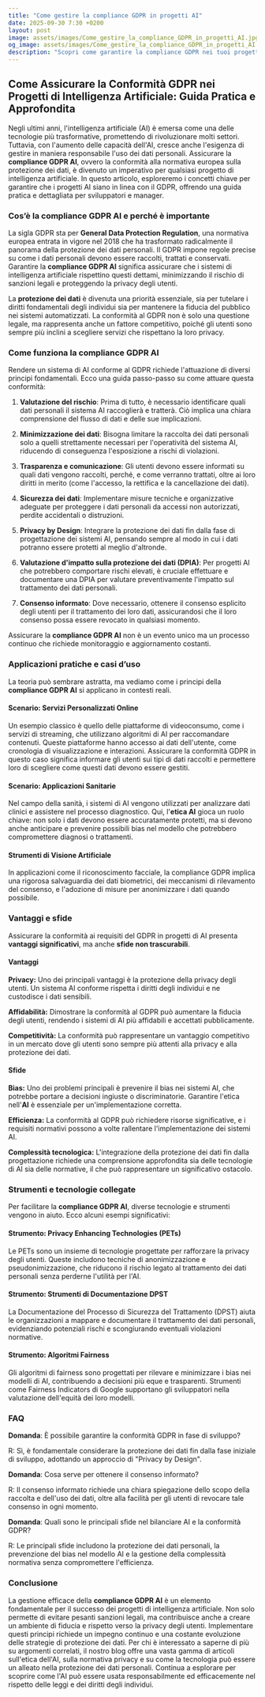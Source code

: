 ```yaml
---
title: "Come gestire la compliance GDPR in progetti AI"
date: 2025-09-30 7:30 +0200
layout: post
image: assets/images/Come_gestire_la_compliance_GDPR_in_progetti_AI.jpg
og_image: assets/images/Come_gestire_la_compliance_GDPR_in_progetti_AI.jpg
description: "Scopri come garantire la compliance GDPR nei tuoi progetti AI con la nostra guida: proteggi i dati personali e segui le normative privacy in modo etico."
---
```


## Come Assicurare la Conformità GDPR nei Progetti di Intelligenza Artificiale: Guida Pratica e Approfondita

Negli ultimi anni, l'intelligenza artificiale (AI) è emersa come una delle tecnologie più trasformative, promettendo di rivoluzionare molti settori. Tuttavia, con l'aumento delle capacità dell'AI, cresce anche l'esigenza di gestire in maniera responsabile l'uso dei dati personali. Assicurare la **compliance GDPR AI**, ovvero la conformità alla normativa europea sulla protezione dei dati, è divenuto un imperativo per qualsiasi progetto di intelligenza artificiale. In questo articolo, esploreremo i concetti chiave per garantire che i progetti AI siano in linea con il GDPR, offrendo una guida pratica e dettagliata per sviluppatori e manager.

### Cos’è la compliance GDPR AI e perché è importante

La sigla GDPR sta per **General Data Protection Regulation**, una normativa europea entrata in vigore nel 2018 che ha trasformato radicalmente il panorama della protezione dei dati personali. Il GDPR impone regole precise su come i dati personali devono essere raccolti, trattati e conservati. Garantire la **compliance GDPR AI** significa assicurare che i sistemi di intelligenza artificiale rispettino questi dettami, minimizzando il rischio di sanzioni legali e proteggendo la privacy degli utenti.

La **protezione dei dati** è divenuta una priorità essenziale, sia per tutelare i diritti fondamentali degli individui sia per mantenere la fiducia del pubblico nei sistemi automatizzati. La conformità al GDPR non è solo una questione legale, ma rappresenta anche un fattore competitivo, poiché gli utenti sono sempre più inclini a scegliere servizi che rispettano la loro privacy.

### Come funziona la compliance GDPR AI

Rendere un sistema di AI conforme al GDPR richiede l'attuazione di diversi principi fondamentali. Ecco una guida passo-passo su come attuare questa conformità:

1. **Valutazione del rischio**: Prima di tutto, è necessario identificare quali dati personali il sistema AI raccoglierà e tratterà. Ciò implica una chiara comprensione del flusso di dati e delle sue implicazioni.

2. **Minimizzazione dei dati**: Bisogna limitare la raccolta dei dati personali solo a quelli strettamente necessari per l'operatività del sistema AI, riducendo di conseguenza l'esposizione a rischi di violazioni.

3. **Trasparenza e comunicazione**: Gli utenti devono essere informati su quali dati vengono raccolti, perché, e come verranno trattati, oltre ai loro diritti in merito (come l'accesso, la rettifica e la cancellazione dei dati).

4. **Sicurezza dei dati**: Implementare misure tecniche e organizzative adeguate per proteggere i dati personali da accessi non autorizzati, perdite accidentali o distruzioni.

5. **Privacy by Design**: Integrare la protezione dei dati fin dalla fase di progettazione dei sistemi AI, pensando sempre al modo in cui i dati potranno essere protetti al meglio d'altronde.

6. **Valutazione d'impatto sulla protezione dei dati (DPIA)**: Per progetti AI che potrebbero comportare rischi elevati, è cruciale effettuare e documentare una DPIA per valutare preventivamente l'impatto sul trattamento dei dati personali.

7. **Consenso informato**: Dove necessario, ottenere il consenso esplicito degli utenti per il trattamento dei loro dati, assicurandosi che il loro consenso possa essere revocato in qualsiasi momento.

Assicurare la **compliance GDPR AI** non è un evento unico ma un processo continuo che richiede monitoraggio e aggiornamento costanti.

### Applicazioni pratiche e casi d’uso

La teoria può sembrare astratta, ma vediamo come i principi della **compliance GDPR AI** si applicano in contesti reali.

#### Scenario: Servizi Personalizzati Online

Un esempio classico è quello delle piattaforme di videoconsumo, come i servizi di streaming, che utilizzano algoritmi di AI per raccomandare contenuti. Queste piattaforme hanno accesso ai dati dell'utente, come cronologia di visualizzazione e interazioni. Assicurare la conformità GDPR in questo caso significa informare gli utenti sui tipi di dati raccolti e permettere loro di scegliere come questi dati devono essere gestiti.

#### Scenario: Applicazioni Sanitarie

Nel campo della sanità, i sistemi di AI vengono utilizzati per analizzare dati clinici e assistere nel processo diagnostico. Qui, l'**etica AI** gioca un ruolo chiave: non solo i dati devono essere accuratamente protetti, ma si devono anche anticipare e prevenire possibili bias nel modello che potrebbero compromettere diagnosi o trattamenti.

#### Strumenti di Visione Artificiale

In applicazioni come il riconoscimento facciale, la compliance GDPR implica una rigorosa salvaguardia dei dati biometrici, dei meccanismi di rilevamento del consenso, e l'adozione di misure per anonimizzare i dati quando possibile.

### Vantaggi e sfide

Assicurare la conformità ai requisiti del GDPR in progetti di AI presenta **vantaggi significativi**, ma anche **sfide non trascurabili**. 

#### Vantaggi

**Privacy:** Uno dei principali vantaggi è la protezione della privacy degli utenti. Un sistema AI conforme rispetta i diritti degli individui e ne custodisce i dati sensibili.

**Affidabilità:** Dimostrare la conformità al GDPR può aumentare la fiducia degli utenti, rendendo i sistemi di AI più affidabili e accettati pubblicamente.

**Competitività:** La conformità può rappresentare un vantaggio competitivo in un mercato dove gli utenti sono sempre più attenti alla privacy e alla protezione dei dati.

#### Sfide

**Bias:** Uno dei problemi principali è prevenire il bias nei sistemi AI, che potrebbe portare a decisioni ingiuste o discriminatorie. Garantire l'etica nell'**AI** è essenziale per un'implementazione corretta.

**Efficienza:** La conformità al GDPR può richiedere risorse significative, e i requisiti normativi possono a volte rallentare l'implementazione dei sistemi AI.

**Complessità tecnologica:** L'integrazione della protezione dei dati fin dalla progettazione richiede una comprensione approfondita sia delle tecnologie di AI sia delle normative, il che può rappresentare un significativo ostacolo.

### Strumenti e tecnologie collegate

Per facilitare la **compliance GDPR AI**, diverse tecnologie e strumenti vengono in aiuto. Ecco alcuni esempi significativi:

#### Strumento: Privacy Enhancing Technologies (PETs)

Le PETs sono un insieme di tecnologie progettate per rafforzare la privacy degli utenti. Queste includono tecniche di anonimizzazione e pseudonimizzazione, che riducono il rischio legato al trattamento dei dati personali senza perderne l'utilità per l'AI.

#### Strumento: Strumenti di Documentazione DPST

La Documentazione del Processo di Sicurezza del Trattamento (DPST) aiuta le organizzazioni a mappare e documentare il trattamento dei dati personali, evidenziando potenziali rischi e scongiurando eventuali violazioni normative.

#### Strumento: Algoritmi Fairness

Gli algoritmi di fairness sono progettati per rilevare e minimizzare i bias nei modelli di AI, contribuendo a decisioni più eque e trasparenti. Strumenti come Fairness Indicators di Google supportano gli sviluppatori nella valutazione dell'equità dei loro modelli.

### FAQ

**Domanda**: È possibile garantire la conformità GDPR in fase di sviluppo?

R: Sì, è fondamentale considerare la protezione dei dati fin dalla fase iniziale di sviluppo, adottando un approccio di "Privacy by Design".

**Domanda**: Cosa serve per ottenere il consenso informato?

R: Il consenso informato richiede una chiara spiegazione dello scopo della raccolta e dell'uso dei dati, oltre alla facilità per gli utenti di revocare tale consenso in ogni momento.

**Domanda**: Quali sono le principali sfide nel bilanciare AI e la conformità GDPR?

R: Le principali sfide includono la protezione dei dati personali, la prevenzione del bias nel modello AI e la gestione della complessità normativa senza compromettere l'efficienza.

### Conclusione

La gestione efficace della **compliance GDPR AI** è un elemento fondamentale per il successo dei progetti di intelligenza artificiale. Non solo permette di evitare pesanti sanzioni legali, ma contribuisce anche a creare un ambiente di fiducia e rispetto verso la privacy degli utenti. Implementare questi principi richiede un impegno continuo e una costante evoluzione delle strategie di protezione dei dati. Per chi è interessato a saperne di più su argomenti correlati, il nostro blog offre una vasta gamma di articoli sull'etica dell'AI, sulla normativa privacy e su come la tecnologia può essere un alleato nella protezione dei dati personali. Continua a esplorare per scoprire come l'AI può essere usata responsabilmente ed efficacemente nel rispetto delle leggi e dei diritti degli individui.